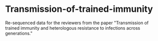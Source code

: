 # Transmission-of-trained-immunity
Re-sequenced data for the reviewers from the paper "Transmission of trained immunity and heterologous resistance to infections across generations."
